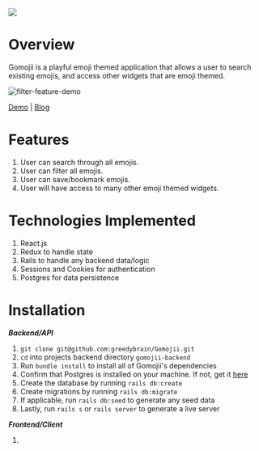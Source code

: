 ![](https://user-images.githubusercontent.com/51010236/87365074-4b98b080-c543-11ea-9cc7-e8e057fa03b9.png)

# Overview

Gomojii is a playful emoji themed application that allows a user to search existing emojis, and access other widgets that are emoji themed.

![filter-feature-demo](https://user-images.githubusercontent.com/51010236/87423685-b3351700-c5a8-11ea-8659-419cb9812b4f.gif)

[Demo](https://www.loom.com/share/83abb7e7634a4181b66571ada433987e) | [Blog]()

# Features

1. User can search through all emojis.
2. User can filter all emojis.
3. User can save/bookmark emojis.
4. User will have access to many other emoji themed widgets.

# Technologies Implemented

1. React.js
2. Redux to handle state
3. Rails to handle any backend data/logic
4. Sessions and Cookies for authentication
5. Postgres for data persistence

# Installation 

***Backend/API***

1. ```git clone git@github.com:greedybrain/Gomojii.git```
2. ```cd``` into projects backend directory ```gomojii-backend```
3. Run ```bundle install``` to install all of Gomojii's dependencies
4. Confirm that Postgres is installed on your machine. If not, get it [here](https://www.postgresql.org/download/)
5. Create the database by running ```rails db:create```
6. Create migrations by running ```rails db:migrate```
7. If applicable, run ```rails db:seed``` to generate any seed data
8. Lastly, run ```rails s``` or ```rails server``` to generate a live server

***Frontend/Client***

1.





